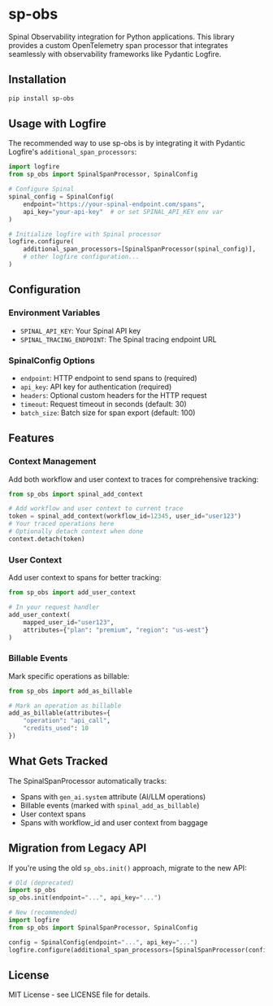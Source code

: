 # sp-obs

Spinal Observability integration for Python applications. This library provides a custom OpenTelemetry span processor that integrates seamlessly with observability frameworks like Pydantic Logfire.

## Installation

```bash
pip install sp-obs
```

## Usage with Logfire

The recommended way to use sp-obs is by integrating it with Pydantic Logfire's `additional_span_processors`:

```python
import logfire
from sp_obs import SpinalSpanProcessor, SpinalConfig

# Configure Spinal
spinal_config = SpinalConfig(
    endpoint="https://your-spinal-endpoint.com/spans",
    api_key="your-api-key"  # or set SPINAL_API_KEY env var
)

# Initialize logfire with Spinal processor
logfire.configure(
    additional_span_processors=[SpinalSpanProcessor(spinal_config)],
    # other logfire configuration...
)
```

## Configuration

### Environment Variables

- `SPINAL_API_KEY`: Your Spinal API key
- `SPINAL_TRACING_ENDPOINT`: The Spinal tracing endpoint URL

### SpinalConfig Options

- `endpoint`: HTTP endpoint to send spans to (required)
- `api_key`: API key for authentication (required)
- `headers`: Optional custom headers for the HTTP request
- `timeout`: Request timeout in seconds (default: 30)
- `batch_size`: Batch size for span export (default: 100)

## Features

### Context Management

Add both workflow and user context to traces for comprehensive tracking:

```python
from sp_obs import spinal_add_context

# Add workflow and user context to current trace
token = spinal_add_context(workflow_id=12345, user_id="user123")
# Your traced operations here
# Optionally detach context when done
context.detach(token)
```

### User Context

Add user context to spans for better tracking:

```python
from sp_obs import add_user_context

# In your request handler
add_user_context(
    mapped_user_id="user123",
    attributes={"plan": "premium", "region": "us-west"}
)
```

### Billable Events

Mark specific operations as billable:

```python
from sp_obs import add_as_billable

# Mark an operation as billable
add_as_billable(attributes={
    "operation": "api_call",
    "credits_used": 10
})
```

## What Gets Tracked

The SpinalSpanProcessor automatically tracks:
- Spans with `gen_ai.system` attribute (AI/LLM operations)
- Billable events (marked with `spinal_add_as_billable`)
- User context spans
- Spans with workflow_id and user context from baggage

## Migration from Legacy API

If you're using the old `sp_obs.init()` approach, migrate to the new API:

```python
# Old (deprecated)
import sp_obs
sp_obs.init(endpoint="...", api_key="...")

# New (recommended)
import logfire
from sp_obs import SpinalSpanProcessor, SpinalConfig

config = SpinalConfig(endpoint="...", api_key="...")
logfire.configure(additional_span_processors=[SpinalSpanProcessor(config)])
```

## License

MIT License - see LICENSE file for details.